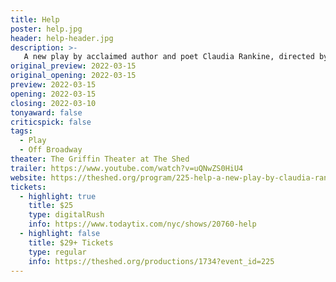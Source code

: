 ```yaml
---
title: Help
poster: help.jpg
header: help-header.jpg
description: >-
   A new play by acclaimed author and poet Claudia Rankine, directed by Obie Award-winner Taibi Magar
original_preview: 2022-03-15
original_opening: 2022-03-15
preview: 2022-03-15
opening: 2022-03-15
closing: 2022-03-10
tonyaward: false
criticspick: false
tags: 
  - Play
  - Off Broadway
theater: The Griffin Theater at The Shed
trailer: https://www.youtube.com/watch?v=uQNwZS0HiU4
website: https://theshed.org/program/225-help-a-new-play-by-claudia-rankine
tickets:
  - highlight: true
    title: $25
    type: digitalRush
    info: https://www.todaytix.com/nyc/shows/20760-help
  - highlight: false
    title: $29+ Tickets
    type: regular
    info: https://theshed.org/productions/1734?event_id=225
---
```

